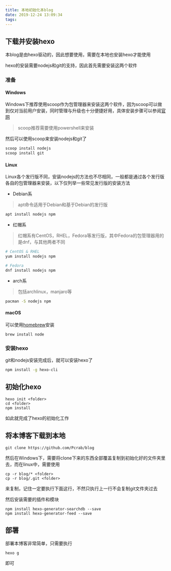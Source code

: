 ```yaml
---
title: 本地初始化本blog
date: 2019-12-24 13:09:34
tags:
---
```


## 下载并安装hexo

本blog是由hexo驱动的，因此想要使用，需要在本地也安装hexo才能使用

hexo的安装需要nodejs和git的支持，因此首先需要安装这两个软件

### 准备

#### Windows

Windows下推荐使用scoop作为包管理器来安装这两个软件，因为scoop可以做到仅对当前用户安装，同时管理与升级也十分便捷好用，具体安装步骤可以参阅[官网](https://scoop.sh/)

> scoop推荐需要使用powershell来安装

然后可以使用scoop来安装nodejs和git了

```powershell
scoop install nodejs
scoop install git
```

#### Linux

Linux各个发行版不同，安装nodejs的方法也不尽相同，一般都是通过各个发行版各自的包管理器来安装，以下仅列举一些常见发行版的安装方法

- Debian系

> apt命令适用于Debian和基于Debian的发行版

```bash
apt install nodejs npm
```

- 红帽系

> 红帽系有CentOS，RHEL，Fedora等发行版，其中Fedora的包管理器用的是dnf，与其他两者不同

```bash
# CentOS & RHEL
yum install nodejs npm

# Fedora
dnf install nodejs npm
```

- arch系

> 包括archlinux，manjaro等

```bash
pacman -S nodejs npm
```

#### macOS

可以使用[homebrew](https://brew.sh/)安装

```homebrew
brew install node
```

### 安装hexo

git和nodejs安装完成后，就可以安装hexo了

```sh
npm install -g hexo-cli
```

## 初始化hexo

```shell
hexo init <folder>
cd <folder>
npm install
```

如此就完成了hexo的初始化工作

## 将本博客下载到本地

```shell
git clone https://github.com/Pcrab/blog
```

然后在Windows下，需要将clone下来的东西全部覆盖复制到初始化好的文件夹里去，而在linux中，需要使用

```shell
cp -r blog/* <folder>
cp -r blog/.git <folder>
```

来复制，记住一定要执行下面这行，不然只执行上一行不会复制git文件夹过去

然后安装需要的插件和模块

```shell
npm install hexo-generator-searchdb --save
npm install hexo-generator-feed --save
```

## 部署

部署本博客非常简单，只需要执行

```shell
hexo g
```

即可
